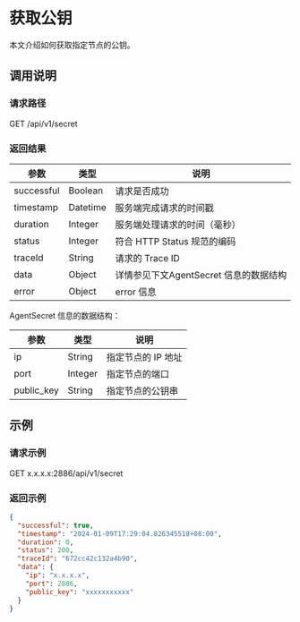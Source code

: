 # 获取公钥

本文介绍如何获取指定节点的公钥。

## 调用说明

### 请求路径

GET /api/v1/secret

### 返回结果

| 参数 | 类型 | 说明 |
| --- | --- | --- |
| successful | Boolean | 请求是否成功 |
| timestamp | Datetime | 服务端完成请求的时间戳 |
| duration | Integer | 服务端处理请求的时间（毫秒） |
| status | Integer | 符合 HTTP Status 规范的编码 |
| traceId | String | 请求的 Trace ID |
| data | Object | 详情参见下文AgentSecret 信息的数据结构 |
| error | Object | error 信息 |

AgentSecret 信息的数据结构：

| 参数 | 类型 | 说明 |
| --- | --- | --- |
| ip | String | 指定节点的 IP 地址 |
| port | Integer | 指定节点的端口 |
| public_key | String | 指定节点的公钥串 |

## 示例

### 请求示例

GET x.x.x.x:2886/api/v1/secret

### 返回示例

```json
{
  "successful": true,
  "timestamp": "2024-01-09T17:29:04.826345518+08:00",
  "duration": 0,
  "status": 200,
  "traceId": "672cc42c132a4b90",
  "data": {
    "ip": "x.x.x.x",
    "port": 2886,
    "public_key": "xxxxxxxxxxx"
  }
}
```
